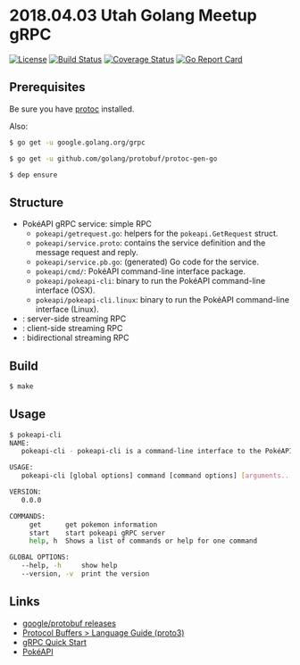 # 2018.04.03 Utah Golang Meetup gRPC

[![License](https://img.shields.io/badge/license-Apache%20License%202.0-blue.svg?style=flat)][license]
[![Build Status](https://travis-ci.org/steenzout/meetup-20180403-grpc.svg?branch=master)](https://travis-ci.org/steenzout/meetup-20180403-grpc/)
[![Coverage Status](https://coveralls.io/repos/steenzout/meetup-20180403-grpc/badge.svg?branch=master&service=github)](https://coveralls.io/github/steenzout/meetup-20180403-grpc?branch=master)
[![Go Report Card](https://goreportcard.com/badge/github.com/steenzout/meetup-20180403-grpc)](https://goreportcard.com/report/github.com/steenzout/meetup-20180403-grpc)

## Prerequisites

Be sure you have [protoc](https://github.com/google/protobuf/releases) installed.

Also:

```bash
$ go get -u google.golang.org/grpc

$ go get -u github.com/golang/protobuf/protoc-gen-go

$ dep ensure
```

## Structure

- PokéAPI gRPC service: simple RPC
  - `pokeapi/getrequest.go`: helpers for the `pokeapi.GetRequest` struct.
  - `pokeapi/service.proto`: contains the service definition and the message request and reply.
  - `pokeapi/service.pb.go`: (generated) Go code for the service.
  - `pokeapi/cmd/`: PokéAPI command-line interface package.
  - `pokeapi/pokeapi-cli`: binary to run the PokéAPI command-line interface (OSX).
  - `pokeapi/pokeapi-cli.linux`: binary to run the PokéAPI command-line interface (Linux).
- : server-side streaming RPC
- : client-side streaming RPC
- : bidirectional streaming RPC

## Build

```bash
$ make
```

## Usage

```bash
$ pokeapi-cli
NAME:
   pokeapi-cli - pokeapi-cli is a command-line interface to the PokéAPI.

USAGE:
   pokeapi-cli [global options] command [command options] [arguments...]

VERSION:
   0.0.0

COMMANDS:
     get      get pokemon information
     start    start pokeapi gRPC server
     help, h  Shows a list of commands or help for one command

GLOBAL OPTIONS:
   --help, -h     show help
   --version, -v  print the version
```

## Links

- [google/protobuf releases](https://github.com/google/protobuf/releases)
- [Protocol Buffers > Language Guide (proto3)](https://developers.google.com/protocol-buffers/docs/proto3)
- [gRPC Quick Start](https://grpc.io/docs/quickstart/go.html)
- [PokéAPI](https://pokeapi.co/)

[license]:  https://raw.githubusercontent.com/steenzout/meetup-20180403-grpc/master/LICENSE   "Apache License 2.0"
